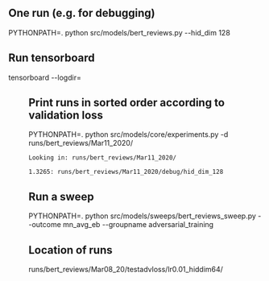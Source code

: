 


## One run (e.g. for debugging)
PYTHONPATH=. python src/models/bert_reviews.py --hid_dim 128

## Run tensorboard
tensorboard --logdir=<dir>


## Print runs in sorted order according to validation loss
PYTHONPATH=. python src/models/core/experiments.py -d runs/bert_reviews/Mar11_2020/

```
Looking in: runs/bert_reviews/Mar11_2020/

1.3265: runs/bert_reviews/Mar11_2020/debug/hid_dim_128
```

## Run a sweep
PYTHONPATH=. python src/models/sweeps/bert_reviews_sweep.py --outcome mn_avg_eb --groupname adversarial_training

## Location of runs
runs/bert_reviews/Mar08_20/testadvloss/lr0.01_hiddim64/
